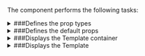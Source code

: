 The component performs the following tasks:

<details>
	<summary>###Defines the prop types

</summary>
</details>

<details>
	<summary>###Defines the default props

</summary>
</details>

<details>
	<summary>###Displays the Template container

</summary>
</details>

<details>
	<summary>###Displays the Template

</summary>
</details>

